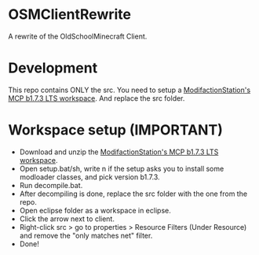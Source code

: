 # OSMClientRewrite
A rewrite of the OldSchoolMinecraft Client.

# Development
This repo contains ONLY the src. You need to setup a [ModifactionStation's MCP b1.7.3 LTS workspace](https://github.com/ModificationStation/1.7.3-LTS). And replace the src folder.

# Workspace setup (IMPORTANT)
 - Download and unzip the [ModifactionStation's MCP b1.7.3 LTS workspace](https://github.com/ModificationStation/1.7.3-LTS).
 - Open setup.bat/sh, write n if the setup asks you to install some modloader classes, and pick version b1.7.3.
 - Run decompile.bat.
 - After decompiling is done, replace the src folder with the one from the repo.
 - Open eclipse folder as a workspace in eclipse.
 - Click the arrow next to client.
 - Right-click src > go to properties > Resource Filters (Under Resource) and remove the "only matches net" filter.
 - Done!

